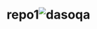 # repo1![dasoqa](https://user-images.githubusercontent.com/121492988/209803522-6e9c43b3-337c-4860-90ed-e5f141bf4d85.jpg)
